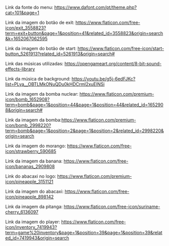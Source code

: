 Link da fonte do menu: https://www.dafont.com/pt/theme.php?cat=101&page=1

Link da imagem do botão de exit: https://www.flaticon.com/free-icon/exit_3558823?term=exit+button&page=1&position=41&related_id=3558823&origin=search&k=1652067062595

Link da imagem do botão de start: https://www.flaticon.com/free-icon/start-button_5261913?related_id=5261913&origin=search#

Link das músicas utilizadas: https://opengameart.org/content/8-bit-sound-effects-library

Link da música de background: https://youtu.be/g5j-6edFJKc?list=PLya__OBTLMkONuQDu0kHDCrml2xuEINSi

Link da imagem da bomba nuclear: https://www.flaticon.com/premium-icon/bomb_1652908?term=bomb&page=1&position=44&page=1&position=44&related_id=1652908&origin=search#

Link da imagem da bomba:https://www.flaticon.com/premium-icon/bomb_2998220?term=bomb&page=1&position=2&page=1&position=2&related_id=2998220&origin=search

Link da imagem do morango: https://www.flaticon.com/free-icon/strawberry_590685

Link da imagem da banana: https://www.flaticon.com/free-icon/bananas_2909808

Link do abacaxi no logo: https://www.flaticon.com/premium-icon/pineapple_3151121

Link da imagem do abacaxi: https://www.flaticon.com/free-icon/pineapple_898142

Link da imagem da pitanga: https://www.flaticon.com/free-icon/suriname-cherry_6136097

Link da imagem do player: https://www.flaticon.com/free-icon/inventory_7419943?term=game%20inventory&page=1&position=39&page=1&position=39&related_id=7419943&origin=search